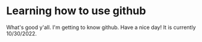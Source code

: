 # Learning how to use github

What's good y'all. I'm getting to know github. Have a nice day!
It is currently 10/30/2022.
